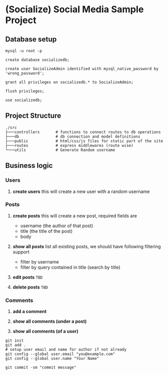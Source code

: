 # (Socialize) Social Media Sample Project

## Database setup

```shell
mysql -u root -p
```

```mysql
create database socializedb;

create user SocializeAdmin identified with mysql_native_password by 'wrong_password';

grant all privileges on socializedb.* to SocializeAdmin;

flush privileges;

use socializedb;
```

## Project Structure

```shell
./src
├───controllers       # functions to connect routes to db operations
├───db                # db connection and model definitions
├───public            # html/css/js files for static part of the site
├───routes            # express middlewares (route wise)
└───utils             # Generate Random username

```

## Business logic

### Users

1. **create users**
   this will create a new user with a random username

### Posts

1. **create posts**
   this will create a new post, required fields are

   - username (the author of that post)
   - title (the title of the post)
   - body

2. **show all posts**
   list all existing posts, we should have following filtering support

   - filter by username
   - filter by query contained in title (search by title)

3. **edit posts** `TBD`

4. **delete posts** `TBD`

### Comments

1. **add a comment**

2. **show all comments (under a post)**

3. **show all comments (of a user)**

```shell
git init
git add .
# setup user email and name for author if not already
git config --global user.email "you@example.com"
git config --global user.name "Your Name"

git commit -sm "commit message"
```
